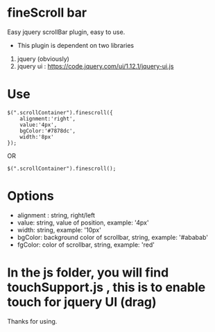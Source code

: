 # fineScroll bar
Easy jquery scrollBar plugin, easy to use.
* This plugin is dependent on two libraries
1. jquery (obviously)
2. jquery ui : https://code.jquery.com/ui/1.12.1/jquery-ui.js

# Use
    $(".scrollContainer").finescroll({
        alignment:'right',
        value:'4px',
        bgColor:'#7878dc',
        width:'8px'
    });

  OR

    $(".scrollContainer").finescroll();

# Options 

* alignment : string, right/left
* value: string, value of position, example: '4px'
* width: string, example: '10px'
* bgColor: background color of scrollbar, string, example: '#ababab'
* fgColor: color of scrollbar, string, example: 'red'

# In the js folder, you will find touchSupport.js , this is to enable touch for jquery UI (drag)

Thanks for using.
